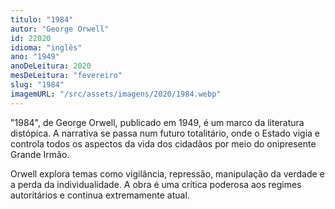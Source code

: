 ```yaml
---
titulo: "1984"
autor: "George Orwell"
id: 22020
idioma: "inglês"
ano: "1949"
anoDeLeitura: 2020
mesDeLeitura: "fevereiro"
slug: "1984"
imagemURL: "/src/assets/imagens/2020/1984.webp"
---
```


"1984", de George Orwell, publicado em 1949, é um marco da literatura distópica. A narrativa se passa num futuro totalitário, onde o Estado vigia e controla todos os aspectos da vida dos cidadãos por meio do onipresente Grande Irmão.

Orwell explora temas como vigilância, repressão, manipulação da verdade e a perda da individualidade. A obra é uma crítica poderosa aos regimes autoritários e continua extremamente atual.
